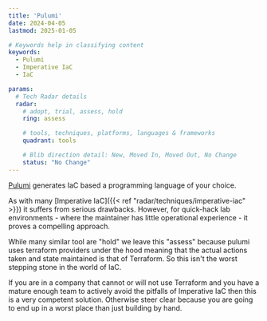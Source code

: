 ```yaml
---
title: 'Pulumi'
date: 2024-04-05
lastmod: 2025-01-05

# Keywords help in classifying content
keywords:
  - Pulumi
  - Imperative IaC
  - IaC

params:
  # Tech Radar details
  radar:
    # adopt, trial, assess, hold
    ring: assess

    # tools, techniques, platforms, languages & frameworks
    quadrant: tools

    # Blib direction detail: New, Moved In, Moved Out, No Change
    status: "No Change"
---
```


[Pulumi](https://www.pulumi.com/) generates IaC based a programming language of your choice.

As with many [Imperative IaC]({{< ref "radar/techniques/imperative-iac" >}}) it suffers from serious drawbacks.  However, for quick-hack lab environments - where the maintainer has little operational experience - it proves a compelling approach.

While many similar tool are "hold" we leave this "assess" because pulumi uses terraform providers under the hood meaning that the actual actions taken and state maintained is that of Terraform.  So this isn't the worst stepping stone in the world of IaC.

<!--more-->

If you are in a company that cannot or will not use Terraform and you have a mature enough team to actively avoid the pitfalls of Imperative IaC then this is a very competent solution.  Otherwise steer clear because you are going to end up in a worst place than just building by hand.
